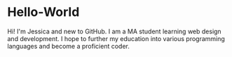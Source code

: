 # Hello-World

Hi! I'm Jessica and new to GitHub. I am a MA student learning web design and development. I hope to further my education into various programming languages and become a proficient coder. 
